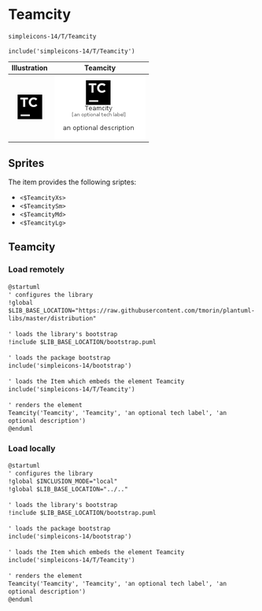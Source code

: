 # Teamcity


```text
simpleicons-14/T/Teamcity
```

```text
include('simpleicons-14/T/Teamcity')
```



| Illustration | Teamcity |
| :---: | :---: |
| ![illustration for Illustration](../../simpleicons-14/T/Teamcity.png) | ![illustration for Teamcity](../../simpleicons-14/T/Teamcity.Local.png) |



## Sprites
The item provides the following sriptes:

- `<$TeamcityXs>`
- `<$TeamcitySm>`
- `<$TeamcityMd>`
- `<$TeamcityLg>`





## Teamcity

### Load remotely
```plantuml
@startuml
' configures the library
!global $LIB_BASE_LOCATION="https://raw.githubusercontent.com/tmorin/plantuml-libs/master/distribution"

' loads the library's bootstrap
!include $LIB_BASE_LOCATION/bootstrap.puml

' loads the package bootstrap
include('simpleicons-14/bootstrap')

' loads the Item which embeds the element Teamcity
include('simpleicons-14/T/Teamcity')

' renders the element
Teamcity('Teamcity', 'Teamcity', 'an optional tech label', 'an optional description')
@enduml
```

### Load locally
```plantuml
@startuml
' configures the library
!global $INCLUSION_MODE="local"
!global $LIB_BASE_LOCATION="../.."

' loads the library's bootstrap
!include $LIB_BASE_LOCATION/bootstrap.puml

' loads the package bootstrap
include('simpleicons-14/bootstrap')

' loads the Item which embeds the element Teamcity
include('simpleicons-14/T/Teamcity')

' renders the element
Teamcity('Teamcity', 'Teamcity', 'an optional tech label', 'an optional description')
@enduml
```

